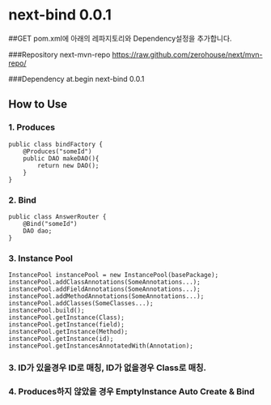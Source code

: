 # next-bind 0.0.1

##GET
pom.xml에 아래의 레파지토리와 Dependency설정을 추가합니다.

###Repository
    <repository>
        <id>next-mvn-repo</id>
        <url>https://raw.github.com/zerohouse/next/mvn-repo/</url>
    </repository>

###Dependency
    <dependency>
		<groupId>at.begin</groupId>
		<artifactId>next-bind</artifactId>
		<version>0.0.1</version>
	</dependency>

## How to Use


### 1. Produces

    public class bindFactory {
        @Produces("someId")
        public DAO makeDAO(){
            return new DAO();
        }
    }
    
### 2. Bind

    public class AnswerRouter {
        @Bind("someId")
    	DAO dao;
    }
    
### 3. Instance Pool
    InstancePool instancePool = new InstancePool(basePackage);
    instancePool.addClassAnnotations(SomeAnnotations...);
    instancePool.addFieldAnnotations(SomeAnnotations...);
    instancePool.addMethodAnnotations(SomeAnnotations...);
    instancePool.addClasses(SomeClasses...);
    instancePool.build();
    instancePool.getInstance(Class);
    instancePool.getInstance(field);
    instancePool.getInstance(Method);
    instancePool.getInstance(id);
    instancePool.getInstancesAnnotatedWith(Annotation);
    
    
### 3. ID가 있을경우 ID로 매칭, ID가 없을경우 Class로 매칭.
### 4. Produces하지 않았을 경우 EmptyInstance Auto Create & Bind
